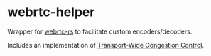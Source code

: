 # webrtc-helper

Wrapper for [webrtc-rs](https://github.com/webrtc-rs/webrtc) to facilitate custom encoders/decoders.

Includes an implementation of [Transport-Wide Congestion Control](src/interceptor/twcc/mod.rs).